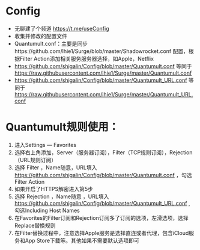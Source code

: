 # Config
* 无聊建了个频道 https://t.me/useConfig
* 收集并修改的配置文件
* Quantumult.conf：主要是同步https://github.com/lhie1/Surge/blob/master/Shadowrocket.conf 配置，根据Filter Action添加相关服务服务器选择，如Apple，Netflix
* https://github.com/shigalin/Config/blob/master/Quantumult.conf 等同于 https://raw.githubusercontent.com/lhie1/Surge/master/Quantumult.conf 
* https://github.com/shigalin/Config/blob/master/Quantumult_URL.conf 等同于 https://raw.githubusercontent.com/lhie1/Surge/master/Quantumult_URL.conf 

# Quantumult规则使用：
1. 进入Settings — Favorites
2. 选择右上角添加，Server（服务器订阅），Filter（TCP规则订阅），Rejection（URL规则订阅）
3. 选择 Filter ，Name随意，URL填入 https://github.com/shigalin/Config/blob/master/Quantumult.conf ，勾选Filter Action
4. 如果开启了HTTPS解密进入第5步
5. 选择 Rejection ，Name随意 ，URL填入 https://github.com/shigalin/Config/blob/master/Quantumult_URL.conf , 勾选Including Host Names
6. 在Favorites的Filter订阅和Rejection订阅多了订阅的选项，左滑选项，选择Replace替换规则
7. 在Filter替换过程中，注意选择Apple服务是选择直连或者代理，包含iCloud服务和App Store下载等。其他如果不需要默认选项即可

